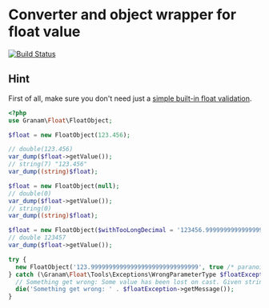 # Converter and object wrapper for float value

[![Build Status](https://travis-ci.org/jaroslavtyc/granam-float.svg?branch=master)](https://travis-ci.org/jaroslavtyc/granam-float)

## Hint
First of all, make sure you don't need just a [simple  built-in float validation](http://php.net/manual/en/function.filter-var.php).

```php
<?php
use Granam\Float\FloatObject;

$float = new FloatObject(123.456);

// double(123.456)
var_dump($float->getValue());
// string(7) "123.456"
var_dump((string)$float);

$float = new FloatObject(null);
// double(0)
var_dump($float->getValue());
// string(0)
var_dump((string)$float);

$float = new FloatObject($withTooLongDecimal = '123456.999999999999999999999999999999999999');
// double 123457
var_dump($float->getValue());

try {
  new FloatObject('123.999999999999999999999999999999', true /* paranoid to rounding */);
} catch (\Granam\Float\Tools\Exceptions\WrongParameterType $floatException) {
  // Something get wrong: Some value has been lost on cast. Given string-number '123456.999999999999999999999999999999999999' results into float 123457
  die('Something get wrong: ' . $floatException->getMessage());
}

```
